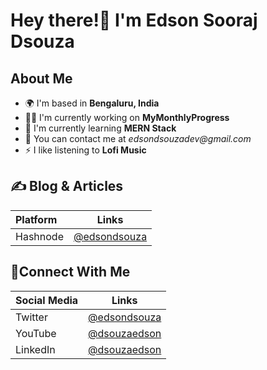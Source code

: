 # Hey there!👋 I'm Edson Sooraj Dsouza 

## About Me
- 🌍 I'm based in **Bengaluru, India**
- 🧑‍💻 I'm currently working on **MyMonthlyProgress**
- 🧠 I'm currently learning **MERN Stack**
- 📧 You can contact me at _edsondsouzadev@gmail.com_
- ⚡ I like listening to **Lofi Music**

## ✍️ Blog & Articles
| Platform  | Links |
| :---        |    :----:   |
| Hashnode     | [@edsondsouza](https://edsondsouza.hashnode.dev/)   |

## 🔗Connect With Me
| Social Media  | Links |
| :---        |    :----:   |
| Twitter   | [@edsondsouza](https://twitter.com/edsondsouza) |
| YouTube  | [@dsouzaedson](https://www.youtube.com/channel/UCGuovCpLjXnohiijHn0BXeg) |
| LinkedIn     | [@dsouzaedson](https://www.linkedin.com/in/dsouzaedson/)   |
